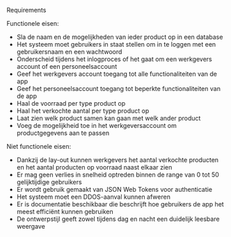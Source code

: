 Requirements

Functionele eisen:

- Sla de naam en de mogelijkheden van ieder product op in een database
- Het systeem moet gebruikers in staat stellen om in te loggen met een gebruikersnaam en een wachtwoord
- Onderscheid tijdens het inlogproces of het gaat om een werkgevers account of een personeelsaccount
- Geef het werkgevers account toegang tot alle functionaliteiten van de app
- Geef het personeelsaccount toegang tot beperkte functionaliteiten van de app
- Haal de voorraad per type product op
- Haal het verkochte aantal per type product op
- Laat zien welk product samen kan gaan met welk ander product
- Voeg de mogelijkheid toe in het werkgeversaccount om productgegevens aan te passen

Niet functionele eisen:

- Dankzij de lay-out kunnen werkgevers het aantal verkochte producten en het aantal producten op voorraad naast elkaar zien
- Er mag geen verlies in snelheid optreden binnen de range van 0 tot 50 gelijktijdige gebruikers
- Er wordt gebruik gemaakt van JSON Web Tokens voor authenticatie
- Het systeem moet een DDOS-aanval kunnen afweren
- Er is documentatie beschikbaar die beschrijft hoe gebruikers de app het meest efficiënt kunnen gebruiken
- De ontwerpstijl geeft zowel tijdens dag en nacht een duidelijk leesbare weergave